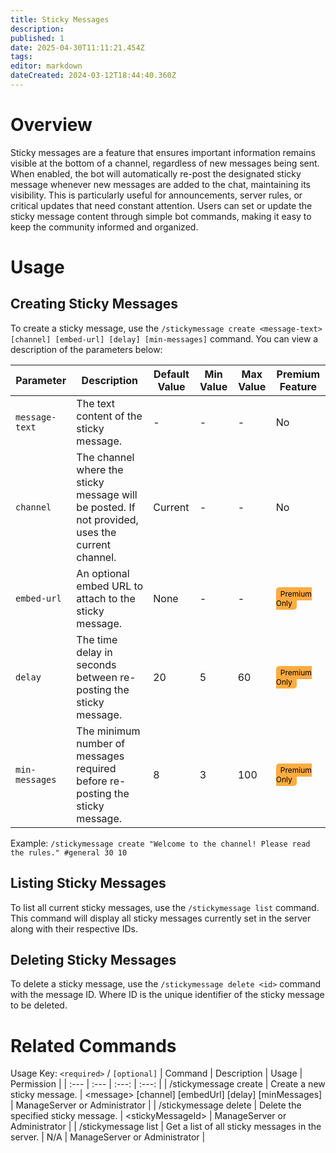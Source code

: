 ```yaml
---
title: Sticky Messages
description: 
published: 1
date: 2025-04-30T11:11:21.454Z
tags: 
editor: markdown
dateCreated: 2024-03-12T18:44:40.360Z
---
```


# Overview
Sticky messages are a feature that ensures important information remains visible at the bottom of a channel, regardless of new messages being sent. When enabled, the bot will automatically re-post the designated sticky message whenever new messages are added to the chat, maintaining its visibility. This is particularly useful for announcements, server rules, or critical updates that need constant attention. Users can set or update the sticky message content through simple bot commands, making it easy to keep the community informed and organized.

# Usage
## Creating Sticky Messages
To create a sticky message, use the `/stickymessage create <message-text> [channel] [embed-url] [delay] [min-messages]` command. You can view a description of the parameters below:

| Parameter       | Description                                                                                      | Default Value | Min Value | Max Value | Premium Feature |
|-----------------|--------------------------------------------------------------------------------------------------|---------------|-----------|-----------|------------------|
| `message-text`  | The text content of the sticky message.                                                          | -           | -       | -       | No               |
| `channel`       | The channel where the sticky message will be posted. If not provided, uses the current channel.  | Current       | -       | -       | No               |
| `embed-url`     | An optional embed URL to attach to the sticky message.                                           | None          | -       | -       | <span style="background-color: rgb(253, 172, 65); color: black; padding: 3px 7px; font-size: 12px; border-radius: 5px;">Premium Only</span>               |
| `delay`         | The time delay in seconds between re-posting the sticky message.                                 | 20          | 5       | 60      | <span style="background-color: rgb(253, 172, 65); color: black; padding: 3px 7px; font-size: 12px; border-radius: 5px;">Premium Only</span>               |
| `min-messages`  | The minimum number of messages required before re-posting the sticky message.                    | 8           | 3       | 100     | <span style="background-color: rgb(253, 172, 65); color: black; padding: 3px 7px; font-size: 12px; border-radius: 5px;">Premium Only</span>               |

Example: `/stickymessage create "Welcome to the channel! Please read the rules." #general 30 10`

## Listing Sticky Messages
To list all current sticky messages, use the `/stickymessage list` command.
This command will display all sticky messages currently set in the server along with their respective IDs.

## Deleting Sticky Messages
To delete a sticky message, use the `/stickymessage delete <id>` command with the message ID. Where ID is the unique identifier of the sticky message to be deleted.

# Related Commands
Usage Key: `<required>` / `[optional]`
| Command | Description | Usage | Permission |
| :--- | :--- | :---: | :---: |
| /stickymessage create | Create a new sticky message. | \<message> [channel] [embedUrl] [delay] [minMessages] | ManageServer or Administrator | 
| /stickymessage delete | Delete the specified sticky message. | \<stickyMessageId> | ManageServer or Administrator | 
| /stickymessage list | Get a list of all sticky messages in the server. | N/A | ManageServer or Administrator | 